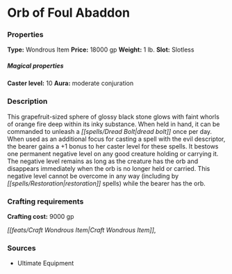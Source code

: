 ﻿---
Title: "Orb of Foul Abaddon"
Type: "Wondrous Item"
Price: "18000 gp"
Weight: "1 lb."
Slot: "Slotless"
Caster level: "10"
Aura: "moderate conjuration"
Description: |
  "This grapefruit-sized sphere of glossy black stone glows with faint whorls of orange fire deep within its inky substance. When held in hand, it can be commanded to unleash a _dread bolt_ once per day. When used as an additional focus for casting a spell with the evil descriptor, the bearer gains a +1 bonus to her caster level for these spells. It bestows one permanent negative level on any good creature holding or carrying it. The negative level remains as long as the creature has the orb and disappears immediately when the orb is no longer held or carried. This negative level cannot be overcome in any way (including by _restoration_ spells) while the bearer has the orb."
Crafting cost: "9000 gp"
Sources: "['Ultimate Equipment']"
---

# Orb of Foul Abaddon

### Properties

**Type:** Wondrous Item **Price:** 18000 gp **Weight:** 1 lb. **Slot:** Slotless

##### Magical properties

**Caster level:** 10 **Aura:** moderate conjuration

### Description

This grapefruit-sized sphere of glossy black stone glows with faint whorls of orange fire deep within its inky substance. When held in hand, it can be commanded to unleash a _[[spells/Dread Bolt|dread bolt]]_ once per day. When used as an additional focus for casting a spell with the evil descriptor, the bearer gains a +1 bonus to her caster level for these spells. It bestows one permanent negative level on any good creature holding or carrying it. The negative level remains as long as the creature has the orb and disappears immediately when the orb is no longer held or carried. This negative level cannot be overcome in any way (including by _[[spells/Restoration|restoration]]_ spells) while the bearer has the orb.

### Crafting requirements

**Crafting cost:** 9000 gp

_[[feats/Craft Wondrous Item|Craft Wondrous Item]]_,

### Sources

* Ultimate Equipment